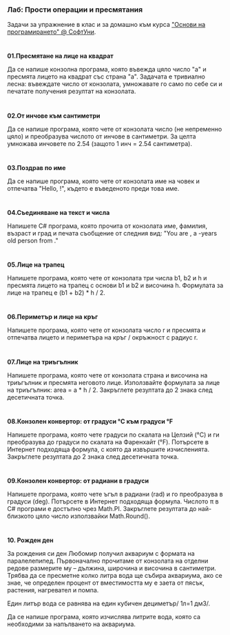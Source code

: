 ### ﻿Лаб: Прости операции и пресмятания

Задачи за упражнение в клас и за домашно към курса [&quot;Основи на програмирането&quot; @ СофтУни](https://softuni.bg/courses/programming-basics).
#
**01.Пресмятане на лице на квадрат**

Да се напише конзолна програма, която въвежда цяло число "a" и пресмята лицето на квадрат със страна "a". Задачата е тривиално лесна: въвеждате число от конзолата, умножавате го само по себе си и печатате получения резултат на конзолата.
#
**02.От инчове към сантиметри**

Да се напише програма, която чете от конзолата число (не непременно цяло) и преобразува числото от инчове в сантиметри. За целта умножава инчовете по 2.54 (защото 1 инч = 2.54 сантиметра).
#
**03.Поздрав по име**

Да се напише програма, която чете от конзолата име на човек и отпечатва "Hello, <name>!", където <name> е въведеното преди това име.
#
**04.Съединяване на текст и числа**

Напишете C# програма, която прочита от конзолата име, фамилия, възраст и град и печата съобщение от следния вид: "You are <firstName> <lastName>, a <age>-years old person from <town>."
#
**05.Лице на трапец**

Напишете програма, която чете от конзолата три числа b1, b2 и h и пресмята лицето на трапец с основи b1 и b2 и височина h. Формулата за лице на трапец е (b1 + b2) * h / 2.
#
**06.Периметър и лице на кръг**

Напишете програма, която чете от конзолата число r и пресмята и отпечатва лицето и периметъра на кръг / окръжност с радиус r.
#
**07.Лице на триъгълник**

Напишете програма, която чете от конзолата страна и височина на триъгълник и пресмята неговото лице. Използвайте формулата за лице на триъгълник: area = a * h / 2. Закръглете резултата до 2 знака след десетичната точка.
#
**08.Конзолен конвертор: от градуси °C към градуси °F**

Напишете програма, която чете градуси по скалата на Целзий (°C) и ги преобразува до градуси по скалата на Фаренхайт (°F). Потърсете в Интернет подходяща формула, с която да извършите изчисленията. Закръглете резултата до 2 знака след десетичната точка. 
#
**09.Конзолен конвертор: от радиани в градуси**

Напишете програма, която чете ъгъл в радиани (rad) и го преобразува в градуси (deg). Потърсете в Интернет подходяща формула. Числото π в C# програми е достъпно чрез Math.PI. Закръглете резултата до най-близкото цяло число използвайки Math.Round(). 
#
**10. Рожден ден**

За рождения си ден Любомир получил аквариум с формата на паралелепипед. Първоначално прочитаме от конзолата на отделни редове размерите му – дължина, широчина и височина в сантиметри. Трябва да се пресметне колко литра вода ще събира аквариума, ако се знае, че определен процент от вместимостта му е заета от пясък, растения, нагревател и помпа. 

Един литър вода се равнява на един кубичен дециметър/ 1л=1 дм3/. 

Да се напише програма, която изчислява литрите вода, която са необходими за напълването на аквариума.
















